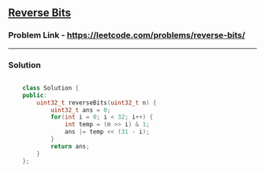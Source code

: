 ## [Reverse Bits](https://leetcode.com/problems/reverse-bits/)

### Problem Link - https://leetcode.com/problems/reverse-bits/

---

### Solution

```cpp

    class Solution {
    public:
        uint32_t reverseBits(uint32_t n) {
            uint32_t ans = 0;
            for(int i = 0; i < 32; i++) {
                int temp = (n >> i) & 1;
                ans |= temp << (31 - i);
            }
            return ans;
        }
    };

```